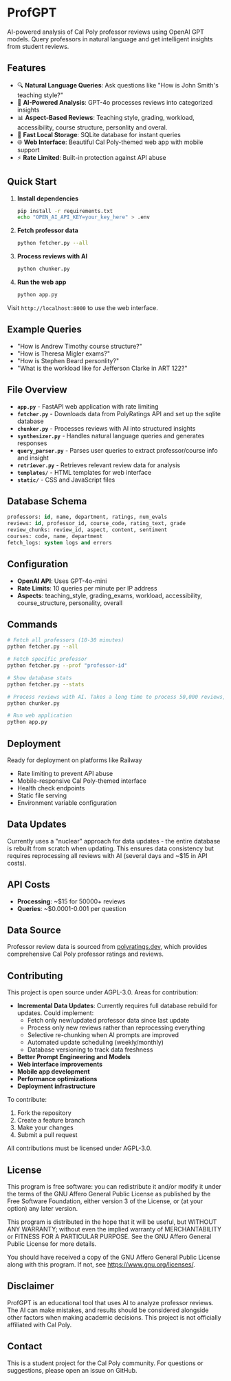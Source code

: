 # ProfGPT

AI-powered analysis of Cal Poly professor reviews using OpenAI GPT models. Query professors in natural language and get intelligent insights from student reviews.

## Features

- 🔍 **Natural Language Queries**: Ask questions like "How is John Smith's teaching style?"
- 🤖 **AI-Powered Analysis**: GPT-4o processes reviews into categorized insights
- 📊 **Aspect-Based Reviews**: Teaching style, grading, workload, accessibility, course structure, personlity and overal.
- 💾 **Fast Local Storage**: SQLite database for instant queries
- 🌐 **Web Interface**: Beautiful Cal Poly-themed web app with mobile support
- ⚡ **Rate Limited**: Built-in protection against API abuse

## Quick Start

1. **Install dependencies**
   ```bash
   pip install -r requirements.txt
   echo "OPEN_AI_API_KEY=your_key_here" > .env
   ```

2. **Fetch professor data**
   ```bash
   python fetcher.py --all
   ```

3. **Process reviews with AI**
   ```bash
   python chunker.py
   ```

4. **Run the web app**
   ```bash
   python app.py
   ```

Visit `http://localhost:8000` to use the web interface.

## Example Queries

- "How is Andrew Timothy course structure?"
- "How is Theresa Migler exams?"
- "How is Stephen Beard personlity?"
- "What is the workload like for Jefferson Clarke in ART 122?"

## File Overview

- **`app.py`** - FastAPI web application with rate limiting
- **`fetcher.py`** - Downloads data from PolyRatings API and set up the sqlite database
- **`chunker.py`** - Processes reviews with AI into structured insights
- **`synthesizer.py`** - Handles natural language queries and generates responses
- **`query_parser.py`** - Parses user queries to extract professor/course info and insight
- **`retriever.py`** - Retrieves relevant review data for analysis
- **`templates/`** - HTML templates for web interface
- **`static/`** - CSS and JavaScript files

## Database Schema

```sql
professors: id, name, department, ratings, num_evals
reviews: id, professor_id, course_code, rating_text, grade
review_chunks: review_id, aspect, content, sentiment
courses: code, name, department
fetch_logs: system logs and errors
```

## Configuration

- **OpenAI API**: Uses GPT-4o-mini 
- **Rate Limits**: 10 queries per minute per IP address
- **Aspects**: teaching_style, grading_exams, workload, accessibility, course_structure, personality, overall

## Commands

```bash
# Fetch all professors (10-30 minutes)
python fetcher.py --all

# Fetch specific professor
python fetcher.py --prof "professor-id"

# Show database stats
python fetcher.py --stats

# Process reviews with AI. Takes a long time to process 50,000 reviews, so you may want to use process_professor_reviews() for testing
python chunker.py

# Run web application
python app.py
```

## Deployment

Ready for deployment on platforms like Railway

- Rate limiting to prevent API abuse
- Mobile-responsive Cal Poly-themed interface
- Health check endpoints
- Static file serving
- Environment variable configuration

## Data Updates

Currently uses a "nuclear" approach for data updates - the entire database is rebuilt from scratch when updating. This ensures data consistency but requires reprocessing all reviews with AI (several days and ~$15 in API costs).

## API Costs

- **Processing**: ~$15 for 50000+ reviews
- **Queries**: ~$0.0001-0.001 per question

## Data Source

Professor review data is sourced from [polyratings.dev](https://polyratings.dev/), which provides comprehensive Cal Poly professor ratings and reviews.

## Contributing

This project is open source under AGPL-3.0. Areas for contribution:

- **Incremental Data Updates**: Currently requires full database rebuild for updates. Could implement:
  - Fetch only new/updated professor data since last update
  - Process only new reviews rather than reprocessing everything
  - Selective re-chunking when AI prompts are improved
  - Automated update scheduling (weekly/monthly)
  - Database versioning to track data freshness
- **Better Prompt Engineering and Models**
- **Web interface improvements**
- **Mobile app development** 
- **Performance optimizations**
- **Deployment infrastructure**

To contribute:
1. Fork the repository
2. Create a feature branch
3. Make your changes
4. Submit a pull request

All contributions must be licensed under AGPL-3.0.

## License

This program is free software: you can redistribute it and/or modify it under the terms of the GNU Affero General Public License as published by the Free Software Foundation, either version 3 of the License, or (at your option) any later version.

This program is distributed in the hope that it will be useful, but WITHOUT ANY WARRANTY; without even the implied warranty of MERCHANTABILITY or FITNESS FOR A PARTICULAR PURPOSE. See the GNU Affero General Public License for more details.

You should have received a copy of the GNU Affero General Public License along with this program. If not, see <https://www.gnu.org/licenses/>.

## Disclaimer

ProfGPT is an educational tool that uses AI to analyze professor reviews. The AI can make mistakes, and results should be considered alongside other factors when making academic decisions. This project is not officially affiliated with Cal Poly.

## Contact

This is a student project for the Cal Poly community. For questions or suggestions, please open an issue on GitHub.
